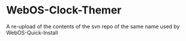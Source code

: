 # WebOS-Clock-Themer
A re-upload of the contents of the svn repo of the same name used by WebOS-Quick-Install
